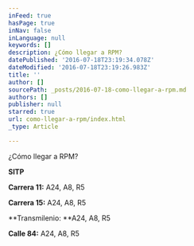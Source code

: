 ```yaml
---
inFeed: true
hasPage: true
inNav: false
inLanguage: null
keywords: []
description: ¿Cómo llegar a RPM?
datePublished: '2016-07-18T23:19:34.078Z'
dateModified: '2016-07-18T23:19:26.983Z'
title: ''
author: []
sourcePath: _posts/2016-07-18-como-llegar-a-rpm.md
authors: []
publisher: null
starred: true
url: como-llegar-a-rpm/index.html
_type: Article

---
```

¿Cómo llegar a RPM?

**SITP**

**Carrera 11:** A24, A8, R5

**Carrera 15:** A24, A8, R5

**Transmilenio: **A24, A8, R5

**Calle 84:** A24, A8, R5